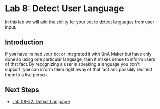 # Lab 8: Detect User Language

In this lab we will add the ability for your bot to detect languages from user input.

## Introduction

If you have trained your bot or integrated it with QnA Maker but have only done so using one particular language, then it makes sense to inform users of that fact. By recognizing a user is speaking a language you don't support, you can inform them right away of that fact and possibly redirect them to a live person.

## Next Steps

- [Lab 08-02: Detect Language](../Lab8-Detect_Language/02-Detect_Language.md)
